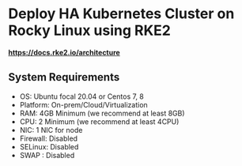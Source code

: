 # Deploy HA Kubernetes Cluster on Rocky Linux using RKE2
**https://docs.rke2.io/architecture**

## System Requirements

- OS: Ubuntu focal 20.04 or Centos 7, 8
- Platform: On-prem/Cloud/Virtualization
- RAM: 4GB Minimum (we recommend at least 8GB)
- CPU: 2 Minimum (we recommend at least 4CPU)
- NIC: 1 NIC for node
- Firewall: Disabled
- SELinux: Disabled
- SWAP : Disabled
